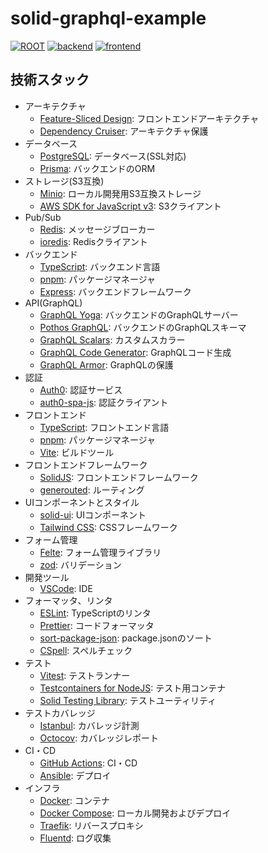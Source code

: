 # solid-graphql-example

[![ROOT](../../actions/workflows/ci-root.yml/badge.svg)](../../actions/workflows/ci-root.yml)
[![backend](../../actions/workflows/ci-backend.yml/badge.svg)](../../actions/workflows/ci-backend.yml)
[![frontend](../../actions/workflows/ci-frontend.yml/badge.svg)](../../actions/workflows/ci-frontend.yml)

## 技術スタック

- アーキテクチャ
  - [Feature-Sliced Design](https://feature-sliced.design/): フロントエンドアーキテクチャ
  - [Dependency Cruiser](https://github.com/sverweij/dependency-cruiser): アーキテクチャ保護
- データベース
  - [PostgreSQL](https://www.postgresql.org/): データベース(SSL対応)
  - [Prisma](https://www.prisma.io/): バックエンドのORM
- ストレージ(S3互換)
  - [Minio](https://min.io/download): ローカル開発用S3互換ストレージ
  - [AWS SDK for JavaScript v3](https://github.com/aws/aws-sdk-js-v3): S3クライアント
- Pub/Sub
  - [Redis](https://redis.io/): メッセージブローカー
  - [ioredis](https://github.com/redis/ioredis): Redisクライアント
- バックエンド
  - [TypeScript](https://www.typescriptlang.org/): バックエンド言語
  - [pnpm](https://pnpm.io/): パッケージマネージャ
  - [Express](https://expressjs.com/): バックエンドフレームワーク
- API(GraphQL)
  - [GraphQL Yoga](https://the-guild.dev/graphql/yoga-server): バックエンドのGraphQLサーバー
  - [Pothos GraphQL](https://pothos-graphql.dev/): バックエンドのGraphQLスキーマ
  - [GraphQL Scalars](https://the-guild.dev/graphql/scalars): カスタムスカラー
  - [GraphQL Code Generator](https://the-guild.dev/graphql/codegen): GraphQLコード生成
  - [GraphQL Armor](https://escape.tech/graphql-armor/): GraphQLの保護
- 認証
  - [Auth0](https://auth0.com/): 認証サービス
  - [auth0-spa-js](https://github.com/auth0/auth0-spa-js): 認証クライアント
- フロントエンド
  - [TypeScript](https://www.typescriptlang.org/): フロントエンド言語
  - [pnpm](https://pnpm.io/): パッケージマネージャ
  - [Vite](https://vitejs.dev/): ビルドツール
- フロントエンドフレームワーク
  - [SolidJS](https://www.solidjs.com/): フロントエンドフレームワーク
  - [generouted](https://github.com/oedotme/generouted): ルーティング
- UIコンポーネントとスタイル
  - [solid-ui](https://www.solid-ui.com/): UIコンポーネント
  - [Tailwind CSS](https://tailwindcss.com/): CSSフレームワーク
- フォーム管理
  - [Felte](https://felte.dev/): フォーム管理ライブラリ
  - [zod](https://zod.dev/): バリデーション
- 開発ツール
  - [VSCode](https://code.visualstudio.com/): IDE
- フォーマッタ、リンタ
  - [ESLint](https://eslint.org/): TypeScriptのリンタ
  - [Prettier](https://prettier.io/): コードフォーマッタ
  - [sort-package-json](https://github.com/keithamus/sort-package-json): package.jsonのソート
  - [CSpell](https://cspell.org/): スペルチェック
- テスト
  - [Vitest](https://vitest.dev/): テストランナー
  - [Testcontainers for NodeJS](https://node.testcontainers.org/): テスト用コンテナ
  - [Solid Testing Library](https://github.com/solidjs/solid-testing-library): テストユーティリティ
- テストカバレッジ
  - [Istanbul](https://istanbul.js.org/): カバレッジ計測
  - [Octocov](https://github.com/k1LoW/octocov): カバレッジレポート
- CI・CD
  - [GitHub Actions](https://docs.github.com/actions): CI・CD
  - [Ansible](https://www.ansible.com/): デプロイ
- インフラ
  - [Docker](https://www.docker.com/): コンテナ
  - [Docker Compose](https://docs.docker.com/compose/): ローカル開発およびデプロイ
  - [Traefik](https://traefik.io/traefik/): リバースプロキシ
  - [Fluentd](https://www.fluentd.org/): ログ収集
